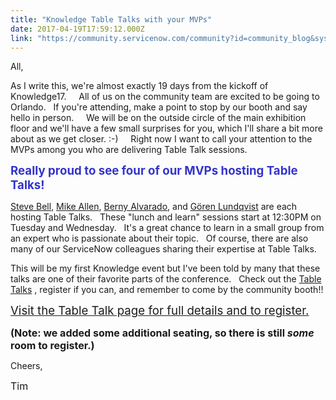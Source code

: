 ```yaml
---
title: "Knowledge Table Talks with your MVPs"
date: 2017-04-19T17:59:12.000Z
link: "https://community.servicenow.com/community?id=community_blog&sys_id=43bdeaa9dbd0dbc01dcaf3231f9619d5"
---
```

<p>All,</p><p>As I write this, we're almost exactly 19 days from the kickoff of Knowledge17.     All of us on the community team are excited to be going to Orlando.   If you're attending, make a point to stop by our booth and say hello in person.     We will be on the outside circle of the main exhibition floor and we'll have a few small surprises for you, which I'll share a bit more about as we get closer. :-)     Right now I want to call your attention to the MVPs among you who are delivering Table Talk sessions.</p><p></p><p><span style="color: #3334ca; font-size: 14pt;"><strong>Really proud to see four of our MVPs hosting Table Talks!</strong></span></p><p><a __default_attr="7849" __jive_macro_name="user" class="jive_macro jive_macro_user" data-orig-content="Steve Bell" data-renderedposition="142.75_8_82_18" href="/community?id=community_user_profile&user=838f86e9db181fc09c9ffb651f9619d9" modifiedtitle="true" title="Steve Bell">Steve Bell</a>, <a __default_attr="3830" __jive_macro_name="user" class="jive_macro jive_macro_user" data-orig-content="Mike Allen" data-renderedposition="142.75_97.46665954589844_84_18" href="/community?id=community_user_profile&user=d1f0d2a1db981fc09c9ffb651f96196f" modifiedtitle="true" title="Mike Allen">Mike Allen</a>, <a __default_attr="34736" __jive_macro_name="user" class="jive_macro jive_macro_user" data-orig-content="Berny Alvarado" data-renderedposition="142.75_188.76666259765625_115_18" href="/community?id=community_user_profile&user=d16f4e29db181fc09c9ffb651f9619b5" modifiedtitle="true" title="Berny Alvarado">Berny Alvarado</a>, and <a __default_attr="30807" __jive_macro_name="user" class="jive_macro jive_macro_user" data-orig-content="Gören Lundqvist" data-renderedposition="142.75_338.91668701171875_123_18" href="/community?id=community_user_profile&user=eb4f86e5db181fc09c9ffb651f961907" modifiedtitle="true" title="Gören Lundqvist">Gören Lundqvist</a> are each hosting Table Talks.   These "lunch and learn" sessions start at 12:30PM on Tuesday and Wednesday.   It's a great chance to learn in a small group from an expert who is passionate about their topic.   Of course, there are also many of our ServiceNow colleagues sharing their expertise at Table Talks.</p><p></p><p>This will be my first Knowledge event but I've been told by many that these talks are one of their favorite parts of the conference.   Check out the <a __default_attr="2391" __jive_macro_name="community" class="jive_macro_community jive_macro" data-orig-content="Table Talks" data-renderedposition="205.75_910.0333251953125_79_18" href="undefined2391" modifiedtitle="true" title="Abstracts">Table Talks</a> , register if you can, and remember to come by the community booth!!</p><p></p><p><span style="font-size: 14pt;"><a __default_attr="2391" __jive_macro_name="community" class="jive_macro_community jive_macro" data-orig-content="Visit the Table Talk page for full details and to register." data-renderedposition="269.1166687011719_8_464_24" href="undefined2391" modifiedtitle="true" title="Visit the Table Talk page for full details and to register.">Visit the Table Talk page for full details and to register.</a> </span></p><p><span style="font-size: 12pt;"><strong>(Note: we added some additional seating, so there is still <em>some</em> room to register.)</strong></span></p><p></p><p>Cheers,</p><p><span style="font-size: 12pt;">Tim</span></p>